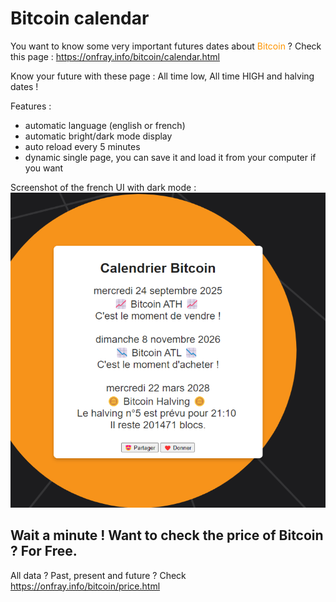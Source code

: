 # Bitcoin calendar

You want to know some very important futures dates about <span style="color: #ff9500">Bitcoin</span> ? Check this page : https://onfray.info/bitcoin/calendar.html

Know your future with these page : All time low, All time HIGH and halving dates !

Features :
* automatic language (english or french)
* automatic bright/dark mode display
* auto reload every 5 minutes
* dynamic single page, you can save it and load it from your computer if you want

Screenshot of the french UI with dark mode :
 ![le logo de BitcoinCalendar](/ui-french.png)

## Wait a minute ! Want to check the price of Bitcoin ? For Free.
All data ? Past, present and future ?
Check https://onfray.info/bitcoin/price.html
